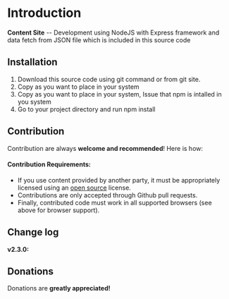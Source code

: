 Introduction
============

**Content Site** -- Development using NodeJS with Express framework and data fetch from JSON file which is included in this source code 


Installation
------------
1. Download this source code using git command or from git site.
2. Copy as you want to place in your system
3. Copy as you want to place in your system, Issue that npm is intalled in you system
3. Go to your project directory and run npm install

Contribution
------------
Contribution are always **welcome and recommended**! Here is how:

#### Contribution Requirements:

- If you use content provided by another party, it must be appropriately licensed using an [open source](http://opensource.org/licenses) license.
- Contributions are only accepted through Github pull requests.
- Finally, contributed code must work in all supported browsers (see above for browser support).

Change log
----------
**v2.3.0:**

Donations
---------
Donations are **greatly appreciated!**
